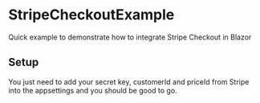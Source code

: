 # StripeCheckoutExample

Quick example to demonstrate how to integrate Stripe Checkout in Blazor

## Setup

You just need to add your secret key, customerId and priceId from Stripe into the appsettings and you should be good to go.
